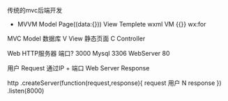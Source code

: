 传统的mvc后端开发

- MVVM
  Model Page((data:{}))
  View Templete wxml
  VM {{}} wx:for

MVC Model 数据库
V View 静态页面
C Controller

Web HTTP服务器
端口? 3000
Mysql 3306
WebServer  80

用户 Request  通过IP + 端口
Web Server Response


http
  .createServer(function(request,response){
    request 用户 N
    response
  })
  .listen(8000)